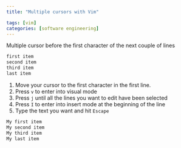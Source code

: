 ```yaml
---
title: "Multiple cursors with Vim"

tags: [vim]
categories: [software engineering]
---
```


Multiple cursor before the first character of the next couple of lines

```txt
first item
second item
third item
last item
```

1. Move your cursor to the first character in the first line.
2. Press `v` to enter into visual mode
3. Press `j` until all the lines you want to edit have been selected
4. Press `I` to enter into insert mode at the beginning of the line
5. Type the text you want and hit `Escape`

```txt
My first item
My second item
My third item
My last item
```
